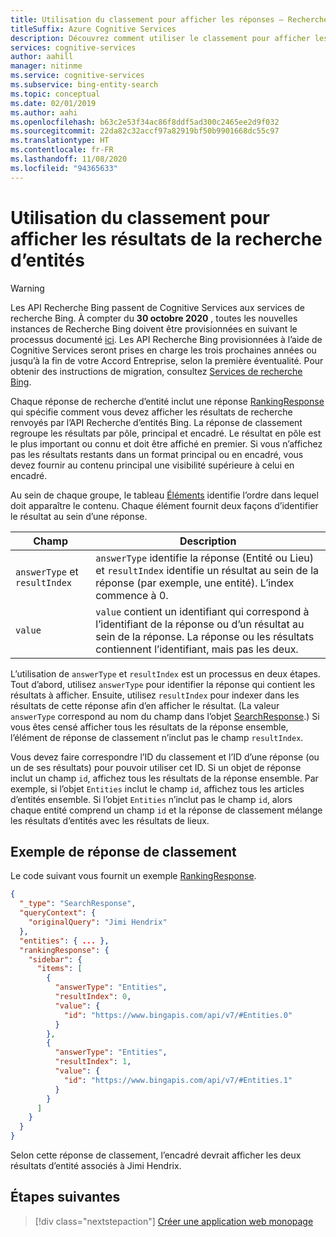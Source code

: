 ```yaml
---
title: Utilisation du classement pour afficher les réponses – Recherche d’entités Bing
titleSuffix: Azure Cognitive Services
description: Découvrez comment utiliser le classement pour afficher les réponses retournées par l’API Recherche d’entités Bing.
services: cognitive-services
author: aahill
manager: nitinme
ms.service: cognitive-services
ms.subservice: bing-entity-search
ms.topic: conceptual
ms.date: 02/01/2019
ms.author: aahi
ms.openlocfilehash: b63c2e53f34ac86f8ddf5ad300c2465ee2d9f032
ms.sourcegitcommit: 22da82c32accf97a82919bf50b9901668dc55c97
ms.translationtype: HT
ms.contentlocale: fr-FR
ms.lasthandoff: 11/08/2020
ms.locfileid: "94365633"
---
```

# <a name="using-ranking-to-display-entity-search-results"></a>Utilisation du classement pour afficher les résultats de la recherche d’entités  

> [!WARNING]
> Les API Recherche Bing passent de Cognitive Services aux services de recherche Bing. À compter du **30 octobre 2020** , toutes les nouvelles instances de Recherche Bing doivent être provisionnées en suivant le processus documenté [ici](/bing/search-apis/bing-web-search/create-bing-search-service-resource).
> Les API Recherche Bing provisionnées à l’aide de Cognitive Services seront prises en charge les trois prochaines années ou jusqu’à la fin de votre Accord Entreprise, selon la première éventualité.
> Pour obtenir des instructions de migration, consultez [Services de recherche Bing](/bing/search-apis/bing-web-search/create-bing-search-service-resource).

Chaque réponse de recherche d’entité inclut une réponse [RankingResponse](/rest/api/cognitiveservices/bing-web-api-v7-reference#rankingresponse) qui spécifie comment vous devez afficher les résultats de recherche renvoyés par l’API Recherche d’entités Bing. La réponse de classement regroupe les résultats par pôle, principal et encadré. Le résultat en pôle est le plus important ou connu et doit être affiché en premier. Si vous n’affichez pas les résultats restants dans un format principal ou en encadré, vous devez fournir au contenu principal une visibilité supérieure à celui en encadré. 
  
Au sein de chaque groupe, le tableau [Éléments](/rest/api/cognitiveservices/bing-web-api-v7-reference#rankinggroup-items) identifie l’ordre dans lequel doit apparaître le contenu. Chaque élément fournit deux façons d’identifier le résultat au sein d’une réponse.  
 

|Champ | Description  |
|---------|---------|
|`answerType` et `resultIndex` | `answerType` identifie la réponse (Entité ou Lieu) et `resultIndex` identifie un résultat au sein de la réponse (par exemple, une entité). L’index commence à 0.|
|`value`    | `value` contient un identifiant qui correspond à l’identifiant de la réponse ou d’un résultat au sein de la réponse. La réponse ou les résultats contiennent l’identifiant, mais pas les deux. |
  
L’utilisation de `answerType` et `resultIndex` est un processus en deux étapes. Tout d’abord, utilisez `answerType` pour identifier la réponse qui contient les résultats à afficher. Ensuite, utilisez `resultIndex` pour indexer dans les résultats de cette réponse afin d’en afficher le résultat. (La valeur `answerType` correspond au nom du champ dans l’objet [SearchResponse](/rest/api/cognitiveservices/bing-web-api-v7-reference#searchresponse).) Si vous êtes censé afficher tous les résultats de la réponse ensemble, l’élément de réponse de classement n’inclut pas le champ `resultIndex`.

Vous devez faire correspondre l’ID du classement et l’ID d’une réponse (ou un de ses résultats) pour pouvoir utiliser cet ID. Si un objet de réponse inclut un champ `id`, affichez tous les résultats de la réponse ensemble. Par exemple, si l’objet `Entities` inclut le champ `id`, affichez tous les articles d’entités ensemble. Si l’objet `Entities` n’inclut pas le champ `id`, alors chaque entité comprend un champ `id` et la réponse de classement mélange les résultats d’entités avec les résultats de lieux.  
  
## <a name="ranking-response-example"></a>Exemple de réponse de classement

Le code suivant vous fournit un exemple [RankingResponse](/rest/api/cognitiveservices/bing-web-api-v7-reference#rankingresponse).
  
```json
{
  "_type": "SearchResponse",
  "queryContext": {
    "originalQuery": "Jimi Hendrix"
  },
  "entities": { ... },
  "rankingResponse": {
    "sidebar": {
      "items": [
        {
          "answerType": "Entities",
          "resultIndex": 0,
          "value": {
            "id": "https://www.bingapis.com/api/v7/#Entities.0"
          }
        },
        {
          "answerType": "Entities",
          "resultIndex": 1,
          "value": {
            "id": "https://www.bingapis.com/api/v7/#Entities.1"
          }
        }
      ]
    }
  }
}
```

Selon cette réponse de classement, l’encadré devrait afficher les deux résultats d’entité associés à Jimi Hendrix.

## <a name="next-steps"></a>Étapes suivantes

> [!div class="nextstepaction"]
> [Créer une application web monopage](tutorial-bing-entities-search-single-page-app.md)